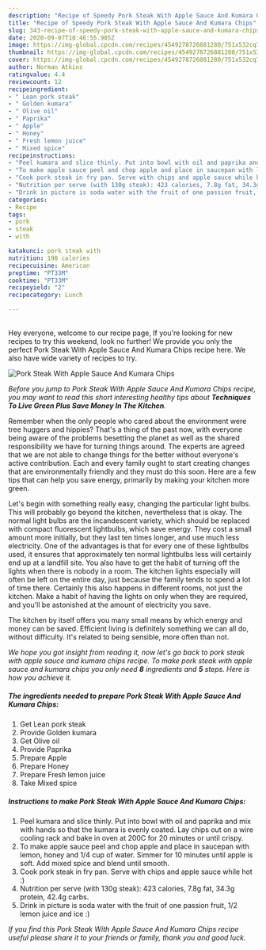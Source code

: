 ```yaml
---
description: "Recipe of Speedy Pork Steak With Apple Sauce And Kumara Chips"
title: "Recipe of Speedy Pork Steak With Apple Sauce And Kumara Chips"
slug: 343-recipe-of-speedy-pork-steak-with-apple-sauce-and-kumara-chips
date: 2020-09-07T10:46:55.905Z
image: https://img-global.cpcdn.com/recipes/4549278726881280/751x532cq70/pork-steak-with-apple-sauce-and-kumara-chips-recipe-main-photo.jpg
thumbnail: https://img-global.cpcdn.com/recipes/4549278726881280/751x532cq70/pork-steak-with-apple-sauce-and-kumara-chips-recipe-main-photo.jpg
cover: https://img-global.cpcdn.com/recipes/4549278726881280/751x532cq70/pork-steak-with-apple-sauce-and-kumara-chips-recipe-main-photo.jpg
author: Norman Atkins
ratingvalue: 4.4
reviewcount: 12
recipeingredient:
- " Lean pork steak"
- " Golden kumara"
- " Olive oil"
- " Paprika"
- " Apple"
- " Honey"
- " Fresh lemon juice"
- " Mixed spice"
recipeinstructions:
- "Peel kumara and slice thinly. Put into bowl with oil and paprika and mix with hands so that the kumara is evenly coated. Lay chips out on a wire cooling rack and bake in oven at 200C for 20 minutes or until crispy."
- "To make apple sauce peel and chop apple and place in saucepan with lemon, honey and 1/4 cup of water. Simmer for 10 minutes until apple is soft. Add mixed spice and blend until smooth."
- "Cook pork steak in fry pan. Serve with chips and apple sauce while hot :)"
- "Nutrition per serve (with 130g steak): 423 calories, 7.8g fat, 34.3g protein, 42.4g carbs."
- "Drink in picture is soda water with the fruit of one passion fruit, 1/2 lemon juice and ice :)"
categories:
- Recipe
tags:
- pork
- steak
- with

katakunci: pork steak with 
nutrition: 198 calories
recipecuisine: American
preptime: "PT33M"
cooktime: "PT33M"
recipeyield: "2"
recipecategory: Lunch

---
```

<br>
Hey everyone, welcome to our recipe page, If you're looking for new recipes to try this weekend, look no further! We provide you only the perfect Pork Steak With Apple Sauce And Kumara Chips recipe here. We also have wide variety of recipes to try.
<br>


![Pork Steak With Apple Sauce And Kumara Chips](https://img-global.cpcdn.com/recipes/4549278726881280/751x532cq70/pork-steak-with-apple-sauce-and-kumara-chips-recipe-main-photo.jpg)

<i>Before you jump to Pork Steak With Apple Sauce And Kumara Chips recipe, you may want to read this short interesting healthy tips about 
<strong>Techniques To Live Green Plus Save Money In The Kitchen</strong>.</i>
</br>

Remember when the only people who cared about the environment were tree huggers and hippies? That's a thing of the past now, with everyone being aware of the problems besetting the planet as well as the shared responsibility we have for turning things around. The experts are agreed that we are not able to change things for the better without everyone's active contribution. Each and every family ought to start creating changes that are environmentally friendly and they must do this soon. Here are a few tips that can help you save energy, primarily by making your kitchen more green.

Let's begin with something really easy, changing the particular light bulbs. This will probably go beyond the kitchen, nevertheless that is okay. The normal light bulbs are the incandescent variety, which should be replaced with compact fluorescent lightbulbs, which save energy. They cost a small amount more initially, but they last ten times longer, and use much less electricity. One of the advantages is that for every one of these lightbulbs used, it ensures that approximately ten normal lightbulbs less will certainly end up at a landfill site. You also have to get the habit of turning off the lights when there is nobody in a room. The kitchen lights especially will often be left on the entire day, just because the family tends to spend a lot of time there. Certainly this also happens in different rooms, not just the kitchen. Make a habit of having the lights on only when they are required, and you'll be astonished at the amount of electricity you save.

The kitchen by itself offers you many small means by which energy and money can be saved. Efficient living is definitely something we can all do, without difficulty. It's related to being sensible, more often than not.


<i>We hope you got insight from reading it, now let's go back to pork steak with apple sauce and kumara chips recipe. To make pork steak with apple sauce and kumara chips you only need <strong>8</strong> ingredients and <strong>5</strong> steps. Here is how you achieve it.
</i>

##### The ingredients needed to prepare Pork Steak With Apple Sauce And Kumara Chips:

1. Get  Lean pork steak
1. Provide  Golden kumara
1. Get  Olive oil
1. Provide  Paprika
1. Prepare  Apple
1. Prepare  Honey
1. Prepare  Fresh lemon juice
1. Take  Mixed spice


##### Instructions to make Pork Steak With Apple Sauce And Kumara Chips:

1. Peel kumara and slice thinly. Put into bowl with oil and paprika and mix with hands so that the kumara is evenly coated. Lay chips out on a wire cooling rack and bake in oven at 200C for 20 minutes or until crispy.
1. To make apple sauce peel and chop apple and place in saucepan with lemon, honey and 1/4 cup of water. Simmer for 10 minutes until apple is soft. Add mixed spice and blend until smooth.
1. Cook pork steak in fry pan. Serve with chips and apple sauce while hot :)
1. Nutrition per serve (with 130g steak): 423 calories, 7.8g fat, 34.3g protein, 42.4g carbs.
1. Drink in picture is soda water with the fruit of one passion fruit, 1/2 lemon juice and ice :)


<i>If you find this Pork Steak With Apple Sauce And Kumara Chips recipe useful please share it to your friends or family, thank you and good luck.</i>

